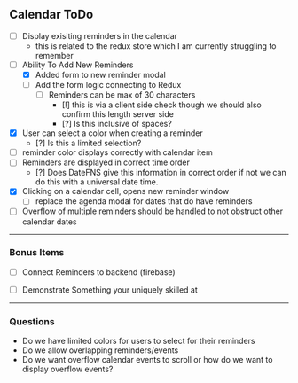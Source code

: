 ## Calendar ToDo
- [ ] Display exisiting reminders in the calendar 
  - this is related to the redux store which I am currently struggling to remember
- [ ] Ability To Add New Reminders
  - [x] Added form to new reminder modal
  - [ ] Add the form logic connecting to Redux 
    - [ ] Reminders can be max of 30 characters 
      - [!] this is via a client side check though we should also confirm this length server side 
      - [?] Is this inclusive of spaces? 
- [x] User can select a color when creating a reminder
  - [?] Is this a limited selection?
- [ ] reminder color displays correctly with calendar item   
- [ ] Reminders are displayed in correct time order 
  - [?] Does DateFNS give this information in correct order if not we can do this with a universal date time. 
- [x] Clicking on a calendar cell, opens new reminder window
  - [ ] replace the agenda modal for dates that do have reminders
- [ ] Overflow of multiple reminders should be handled to not obstruct other calendar dates

***
### Bonus Items
- [ ] Connect Reminders to backend (firebase)
- [ ] Demonstrate Something your uniquely skilled at 


***
### Questions 
- Do we have limited colors for users to select for their reminders
- Do we allow overlapping reminders/events 
- Do we want overflow calendar events to scroll or how do we want to display overflow events? 